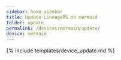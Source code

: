 ```yaml
---
sidebar: home_sidebar
title: Update LineageOS on mermaid
folder: update
permalink: /devices/mermaid/update/
device: mermaid
---
```

{% include templates/device_update.md %}

